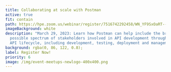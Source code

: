 ```yaml
---
title: Collaborating at scale with Postman
active: true
fit: contain
path: https://hpe.zoom.us/webinar/register/7516742292458/WN_YF9SxOaRT--x2fhz1qiymQ
imageBackground: white
description: "March 29, 2023: Learn how Postman can help include the broadest
  possible spectrum of stakeholders involved in API development throughout the
  API lifecycle, including development, testing, deployment and management."
background: rgba(0, 86, 122, 0.8);
label: Register Now!
priority: 6
image: /img/event-meetups-newlogo-400x400.png
---
```

